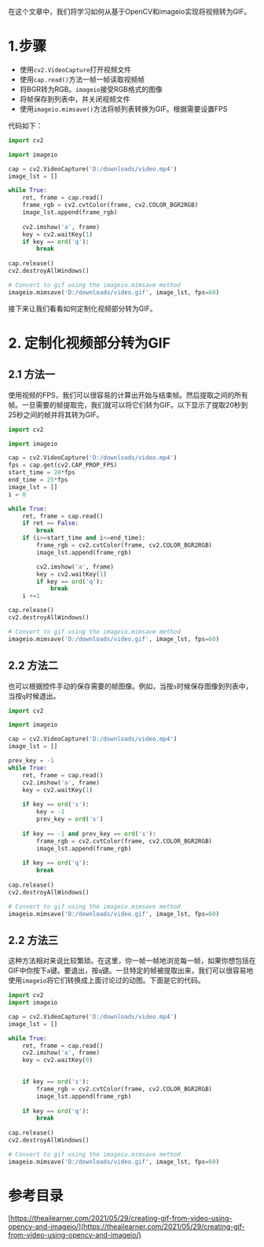 在这个文章中，我们将学习如何从基于OpenCV和imageio实现将视频转为GIF。

# 1.步骤

+ 使用`cv2.VideoCapture`打开视频文件
+ 使用`cap.read()`方法一帧一帧读取视频帧
+ 将BGR转为RGB。`imageio`接受RGB格式的图像
+ 将帧保存到列表中，并关闭视频文件
+ 使用`imageio.mimsave()`方法将帧列表转换为GIF。根据需要设置FPS

代码如下：

```python
import cv2

import imageio

cap = cv2.VideoCapture('D:/downloads/video.mp4')
image_lst = []

while True:
    ret, frame = cap.read()
    frame_rgb = cv2.cvtColor(frame, cv2.COLOR_BGR2RGB)
    image_lst.append(frame_rgb)
    
    cv2.imshow('a', frame)
    key = cv2.waitKey(1)
    if key == ord('q'):
        break
        
cap.release()
cv2.destroyAllWindows()

# Convert to gif using the imageio.mimsave method
imageio.mimsave('D:/downloads/video.gif', image_lst, fps=60)
```

接下来让我们看看如何定制化视频部分转为GIF。

# 2. 定制化视频部分转为GIF

## 2.1 方法一

使用视频的FPS，我们可以很容易的计算出开始与结束帧。然后提取之间的所有帧。一旦需要的帧提取完，我们就可以将它们转为GIF。以下显示了提取20秒到25秒之间的帧并将其转为GIF。

```python
import cv2

import imageio

cap = cv2.VideoCapture('D:/downloads/video.mp4')
fps = cap.get(cv2.CAP_PROP_FPS)
start_time = 20*fps
end_time = 25*fps
image_lst = []
i = 0

while True:
    ret, frame = cap.read()
    if ret == False:
        break
    if (i>=start_time and i<=end_time):
        frame_rgb = cv2.cvtColor(frame, cv2.COLOR_BGR2RGB)
        image_lst.append(frame_rgb)

        cv2.imshow('a', frame)
        key = cv2.waitKey(1)
        if key == ord('q'):
            break
    i +=1

cap.release()
cv2.destroyAllWindows()

# Convert to gif using the imageio.mimsave method
imageio.mimsave('D:/downloads/video.gif', image_lst, fps=60)
```

## 2.2 方法二

也可以根据控件手动的保存需要的帧图像。例如，当按`s`时候保存图像到列表中，当按`q`时候退出。

```python
import cv2

import imageio

cap = cv2.VideoCapture('D:/downloads/video.mp4')
image_lst = []

prev_key = -1
while True:
    ret, frame = cap.read()
    cv2.imshow('a', frame)
    key = cv2.waitKey(1)
    
    if key == ord('s'):
        key = -1
        prev_key = ord('s')
    
    if key == -1 and prev_key == ord('s'):
        frame_rgb = cv2.cvtColor(frame, cv2.COLOR_BGR2RGB)
        image_lst.append(frame_rgb)
    
    if key == ord('q'):
        break
        
cap.release()
cv2.destroyAllWindows()

# Convert to gif using the imageio.mimsave method
imageio.mimsave('D:/downloads/video.gif', image_lst, fps=60)
```

## 2.2 方法三

这种方法相对来说比较繁琐。在这里，你一帧一帧地浏览每一帧，如果你想包括在GIF中你按下`a`键。要退出，按`q`键。一旦特定的帧被提取出来，我们可以很容易地使用`imageio`将它们转换成上面讨论过的动图。下面是它的代码。

```python
import cv2
import imageio

cap = cv2.VideoCapture('D:/downloads/video.mp4')
image_lst = []

while True:
    ret, frame = cap.read()
    cv2.imshow('a', frame)
    key = cv2.waitKey(0)

    
    if key == ord('s'):
        frame_rgb = cv2.cvtColor(frame, cv2.COLOR_BGR2RGB)
        image_lst.append(frame_rgb)
    
    if key == ord('q'):
        break
        
cap.release()
cv2.destroyAllWindows()

# Convert to gif using the imageio.mimsave method
imageio.mimsave('D:/downloads/video.gif', image_lst, fps=60)
```

# 参考目录

[https://theailearner.com/2021/05/29/creating-gif-from-video-using-opencv-and-imageio/](https://theailearner.com/2021/05/29/creating-gif-from-video-using-opencv-and-imageio/)